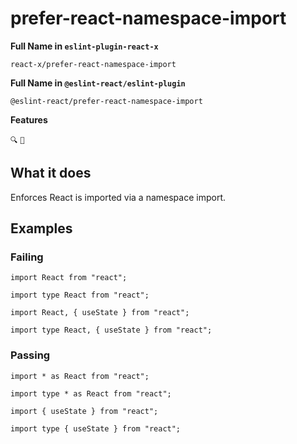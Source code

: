 # prefer-react-namespace-import

**Full Name in `eslint-plugin-react-x`**

```plain copy
react-x/prefer-react-namespace-import
```

**Full Name in `@eslint-react/eslint-plugin`**

```plain copy
@eslint-react/prefer-react-namespace-import
```

**Features**

`🔍` `🔧`

## What it does

Enforces React is imported via a namespace import.

## Examples

### Failing

```tsx
import React from "react";

import type React from "react";

import React, { useState } from "react";

import type React, { useState } from "react";
```

### Passing

```tsx
import * as React from "react";

import type * as React from "react";

import { useState } from "react";

import type { useState } from "react";
```

